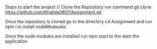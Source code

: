 Steps to start the project
// Clone the Repository
run command git clone https://github.com/Khalida0807/Assignment.git

Once the repository is cloned go to the directory 
cd Assignment
and run npm i to install nodeModeules

Once the node modules are installed run npm start to the start the application